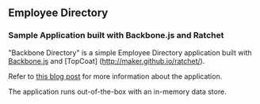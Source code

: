 ## Employee Directory ##

### Sample Application built with Backbone.js and Ratchet ###

"Backbone Directory" is a simple Employee Directory application built with [Backbone.js](http://backbonejs.org) and [TopCoat] (http://maker.github.io/ratchet/).

Refer to [this blog post](http://coenraets.org) for more information about the application.

The application runs out-of-the-box with an in-memory data store.
